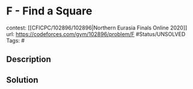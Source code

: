 # F - Find a Square

contest: [[CFICPC/102896/102896|Northern Eurasia Finals Online 2020]]
url: https://codeforces.com/gym/102896/problem/F
#Status/UNSOLVED
Tags: #

## Description

## Solution

